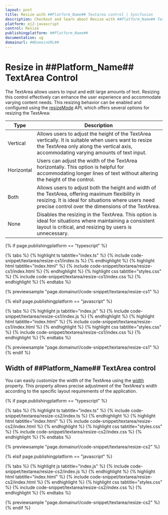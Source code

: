 ```yaml
---
layout: post
title: Resize with ##Platform_Name## Textarea control | Syncfusion
description: Checkout and learn about Resize with ##Platform_Name## Textarea control of Syncfusion Essential JS 2 and more details.
platform: ej2-javascript
control: Resize
publishingplatform: ##Platform_Name##
documentation: ug
domainurl: ##DomainURL##
---
```


# Resize in ##Platform_Name## TextArea Control

The TextArea allows users to input and edit large amounts of text. Resizing this control effectively can enhance the user experience and accommodate varying content needs. This resizing behavior can be enabled and configured using the [resizeMode](../api/textarea/#resizeMode) API, which offers several options for resizing the TextArea:

| Type  | Description |
| -- | -- |
| Vertical  | Allows users to adjust the height of the TextArea vertically. It is suitable when users want to resize the TextArea only along the vertical axis, accommodating varying amounts of text input. |
| Horizontal | Users can adjust the width of the TextArea horizontally. This option is helpful for accommodating longer lines of text without altering the height of the control. |
| Both | Allows users to adjust both the height and width of the TextArea, offering maximum flexibility in resizing. It is ideal for situations where users need precise control over the dimensions of the TextArea. |
| None | Disables the resizing in the TextArea. This option is ideal for situations where maintaining a consistent layout is critical, and resizing by users is unnecessary. |

{% if page.publishingplatform == "typescript" %}

{% tabs %}
{% highlight ts tabtitle="index.ts" %}
{% include code-snippet/textarea/resize-cs1/index.ts %}
{% endhighlight %}
{% highlight html tabtitle="index.html" %}
{% include code-snippet/textarea/resize-cs1/index.html %}
{% endhighlight %}
{% highlight css tabtitle="styles.css" %}
{% include code-snippet/textarea/resize-cs1/index.css %}
{% endhighlight %}
{% endtabs %}
          
{% previewsample "page.domainurl/code-snippet/textarea/resize-cs1" %}

{% elsif page.publishingplatform == "javascript" %}

{% tabs %}
{% highlight js tabtitle="index.js" %}
{% include code-snippet/textarea/resize-cs1/index.js %}
{% endhighlight %}
{% highlight html tabtitle="index.html" %}
{% include code-snippet/textarea/resize-cs1/index.html %}
{% endhighlight %}
{% highlight css tabtitle="styles.css" %}
{% include code-snippet/textarea/resize-cs1/index.css %}
{% endhighlight %}
{% endtabs %}
          
{% previewsample "page.domainurl/code-snippet/textarea/resize-cs1" %}
{% endif %}


## Width of ##Platform_Name## TextArea control

You can easily customize the width of the TextArea using the [width](../api/textarea/#width) property. This property allows precise adjustment of the TextArea's width according to the specific layout requirements of the application.

{% if page.publishingplatform == "typescript" %}

{% tabs %}
{% highlight ts tabtitle="index.ts" %}
{% include code-snippet/textarea/resize-cs2/index.ts %}
{% endhighlight %}
{% highlight html tabtitle="index.html" %}
{% include code-snippet/textarea/resize-cs2/index.html %}
{% endhighlight %}
{% highlight css tabtitle="styles.css" %}
{% include code-snippet/textarea/resize-cs2/index.css %}
{% endhighlight %}
{% endtabs %}
          
{% previewsample "page.domainurl/code-snippet/textarea/resize-cs2" %}

{% elsif page.publishingplatform == "javascript" %}

{% tabs %}
{% highlight js tabtitle="index.js" %}
{% include code-snippet/textarea/resize-cs2/index.js %}
{% endhighlight %}
{% highlight html tabtitle="index.html" %}
{% include code-snippet/textarea/resize-cs2/index.html %}
{% endhighlight %}
{% highlight css tabtitle="styles.css" %}
{% include code-snippet/textarea/resize-cs2/index.css %}
{% endhighlight %}
{% endtabs %}
          
{% previewsample "page.domainurl/code-snippet/textarea/resize-cs2" %}
{% endif %}
